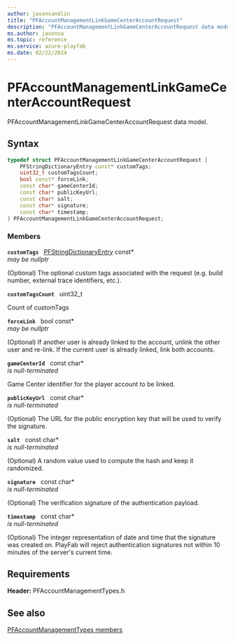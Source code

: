 ```yaml
---
author: jasonsandlin
title: "PFAccountManagementLinkGameCenterAccountRequest"
description: "PFAccountManagementLinkGameCenterAccountRequest data model."
ms.author: jasonsa
ms.topic: reference
ms.service: azure-playfab
ms.date: 02/22/2024
---
```


# PFAccountManagementLinkGameCenterAccountRequest  

PFAccountManagementLinkGameCenterAccountRequest data model.  

## Syntax  
  
```cpp
typedef struct PFAccountManagementLinkGameCenterAccountRequest {  
    PFStringDictionaryEntry const* customTags;  
    uint32_t customTagsCount;  
    bool const* forceLink;  
    const char* gameCenterId;  
    const char* publicKeyUrl;  
    const char* salt;  
    const char* signature;  
    const char* timestamp;  
} PFAccountManagementLinkGameCenterAccountRequest;  
```
  
### Members  
  
**`customTags`** &nbsp; [PFStringDictionaryEntry](../../pftypes/structs/pfstringdictionaryentry.md) const*  
*may be nullptr*  
  
(Optional) The optional custom tags associated with the request (e.g. build number, external trace identifiers, etc.).
  
**`customTagsCount`** &nbsp; uint32_t  
  
Count of customTags
  
**`forceLink`** &nbsp; bool const*  
*may be nullptr*  
  
(Optional) If another user is already linked to the account, unlink the other user and re-link. If the current user is already linked, link both accounts.
  
**`gameCenterId`** &nbsp; const char*  
*is null-terminated*  
  
Game Center identifier for the player account to be linked.
  
**`publicKeyUrl`** &nbsp; const char*  
*is null-terminated*  
  
(Optional) The URL for the public encryption key that will be used to verify the signature.
  
**`salt`** &nbsp; const char*  
*is null-terminated*  
  
(Optional) A random value used to compute the hash and keep it randomized.
  
**`signature`** &nbsp; const char*  
*is null-terminated*  
  
(Optional) The verification signature of the authentication payload.
  
**`timestamp`** &nbsp; const char*  
*is null-terminated*  
  
(Optional) The integer representation of date and time that the signature was created on. PlayFab will reject authentication signatures not within 10 minutes of the server's current time.
  
  
## Requirements  
  
**Header:** PFAccountManagementTypes.h
  
## See also  
[PFAccountManagementTypes members](../pfaccountmanagementtypes_members.md)  

  
  
